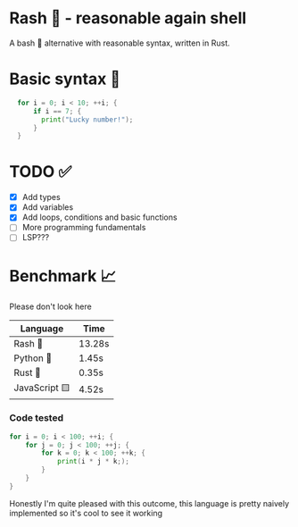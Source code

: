 # Rash 🦀 - reasonable again shell

A bash 🐚 alternative with reasonable syntax, written in Rust.

# Basic syntax 📜
```go
  for i = 0; i < 10; ++i; {
      if i == 7; {
        print("Lucky number!");
      }
  }
```

# TODO ✅
- [x] Add types
- [x] Add variables
- [x] Add loops, conditions and basic functions
- [ ] More programming fundamentals
- [ ] LSP???

# Benchmark 📈

Please don't look here

| Language     | Time      |
|--------------|-----------|
| Rash 🚀      | 13.28s    |
| Python 🐍    | 1.45s     |
| Rust 🦀      | 0.35s     |
| JavaScript 🟨| 4.52s     |

### Code tested

```go
for i = 0; i < 100; ++i; {
	for j = 0; j < 100; ++j; {
		for k = 0; k < 100; ++k; {
			print(i * j * k;);
		}
	}
}
```

Honestly I'm quite pleased with this outcome, this language is pretty naively implemented so it's cool to see it working
